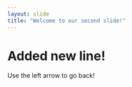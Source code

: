 ```yaml
---
layout: slide
title: "Welcome to our second slide!"
---
```

# Added new line!
Use the left arrow to go back!
